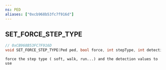 ```yaml
---
ns: PED
aliases: ["0xcb968b53fc7f916d"]
---
```

## SET_FORCE_STEP_TYPE

```c
// 0xCB968B53FC7F916D
void SET_FORCE_STEP_TYPE(Ped ped, bool force, int stepType, int detectionValuesIdx);
```

```
force the step type ( soft, walk, run...) and the detection values to use
```
